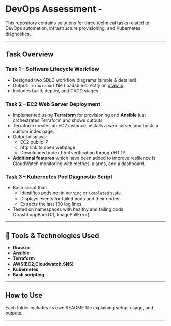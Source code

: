 # DevOps Assessment -

This repository contains solutions for three technical tasks related to DevOps automation, infrastructure provisioning, and Kubernetes diagnostics.

---

## Task Overview

### **Task 1 – Software Lifecycle Workflow**
- Designed two SDLC workflow diagrams (simple & detailed)
- Output: `.drawio.xml` file (loadable directly on [draw.io](https://app.diagrams.net/)
- Includes build, deploy, and CI/CD stages

### **Task 2 – EC2 Web Server Deployment**
- Implemented using **Terraform** for provisioning and **Ansible** just orchestrates Terraform and shows outputs
- Terraform creates an EC2 instance, installs a web server, and hosts a custom index page.
- Output displays:
  - EC2 public IP
  - http link to open webpage
  - Downloaded index.html verification through HTTP.
- **Additional features** which have been added to improve resilience is CloudWatch monitoring with metrics, alarms, and a dashboard.

### **Task 3 – Kubernetes Pod Diagnostic Script**
- Bash script that:
  - Identifies pods not in `Running` or `Completed` state.
  - Displays events for failed pods and their nodes.
  - Extracts the last 100 log lines.
- Tested on namespaces with healthy and failing pods (CrashLoopBackOff, ImagePullError).

---

## 🧠 Tools & Technologies Used
- **Draw.io**
- **Ansible**
- **Terraform**
- **AWS(EC2,Cloudwatch,SNS)**
- **Kubernetes**
- **Bash scripting**

---

## How to Use
Each folder includes its own README file explaining setup, usage, and outputs.

---
